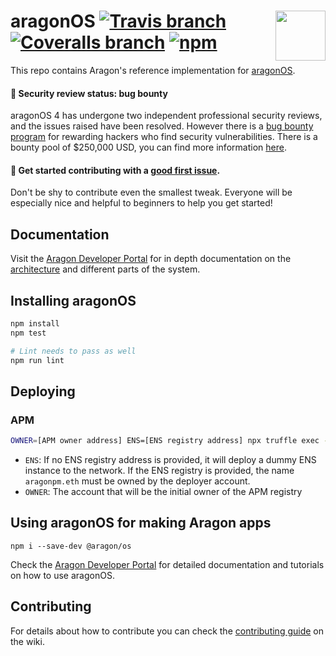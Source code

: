 # aragonOS <img align="right" src="https://raw.githubusercontent.com/aragon/design/master/readme-logo.png" height="80px" /> [![Travis branch](https://img.shields.io/travis/aragon/aragonOS/master.svg?style=for-the-badge)](https://travis-ci.org/aragon/aragonOS) [![Coveralls branch](https://img.shields.io/coveralls/aragon/aragonOS/master.svg?style=for-the-badge)](https://coveralls.io/github/aragon/aragonOS?branch=master) [![npm](https://img.shields.io/npm/v/@aragon/os.svg?style=for-the-badge)](https://www.npmjs.com/package/@aragon/os)

This repo contains Aragon's reference implementation for [aragonOS](https://hack.aragon.org/docs/aragonos-intro.html).

#### 🚨 Security review status: bug bounty
aragonOS 4 has undergone two independent professional security reviews, and the issues raised have been resolved. However there is a [bug bounty program](https://wiki.aragon.org/dev/bug_bounty/) for rewarding hackers who find security vulnerabilities. There is a bounty pool of $250,000 USD, you can find more information [here](https://wiki.aragon.org/dev/bug_bounty/).

#### 👋 Get started contributing with a [good first issue](https://github.com/aragon/aragonOS/issues?q=is%3Aissue+is%3Aopen+label%3A%22good+first+issue%22).
Don't be shy to contribute even the smallest tweak. Everyone will be especially nice and helpful to beginners to help you get started!

## Documentation

Visit the [Aragon Developer Portal](https://hack.aragon.org/docs/aragonos-intro.html) for in depth documentation on the [architecture](https://hack.aragon.org/docs/aragonos-ref.html) and different parts of the system.

## Installing aragonOS

```sh
npm install
npm test

# Lint needs to pass as well
npm run lint
```

## Deploying

### APM
```sh
OWNER=[APM owner address] ENS=[ENS registry address] npx truffle exec --network [network] scripts/deploy-apm.js
```

- `ENS`: If no ENS registry address is provided, it will deploy a dummy ENS instance to the network. If the ENS registry is provided, the name `aragonpm.eth` must be owned by the deployer account.
- `OWNER`: The account that will be the initial owner of the APM registry

## Using aragonOS for making Aragon apps

```
npm i --save-dev @aragon/os
```

Check the [Aragon Developer Portal](https://hack.aragon.org) for detailed documentation and tutorials on how to use aragonOS.

## Contributing

For details about how to contribute you can check the [contributing guide](https://wiki.aragon.one/dev/aragonOS_how_to_contribute/) on the wiki.

